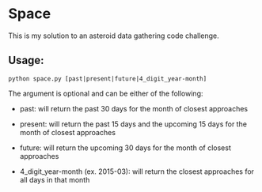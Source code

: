 # Space
 This is my solution to an asteroid data gathering code challenge.

## Usage:
 `python space.py [past|present|future|4_digit_year-month]`
 
 The argument is optional and can be either of the following:
 
 - past: will return the past 30 days for the month of closest approaches
  
 - present: will return the past 15 days and the upcoming 15 days for the month of closest approaches
  
 - future: will return the upcoming 30 days for the month of closest approaches
  
 - 4_digit_year-month (ex. 2015-03): will return the closest approaches for all days in that month
